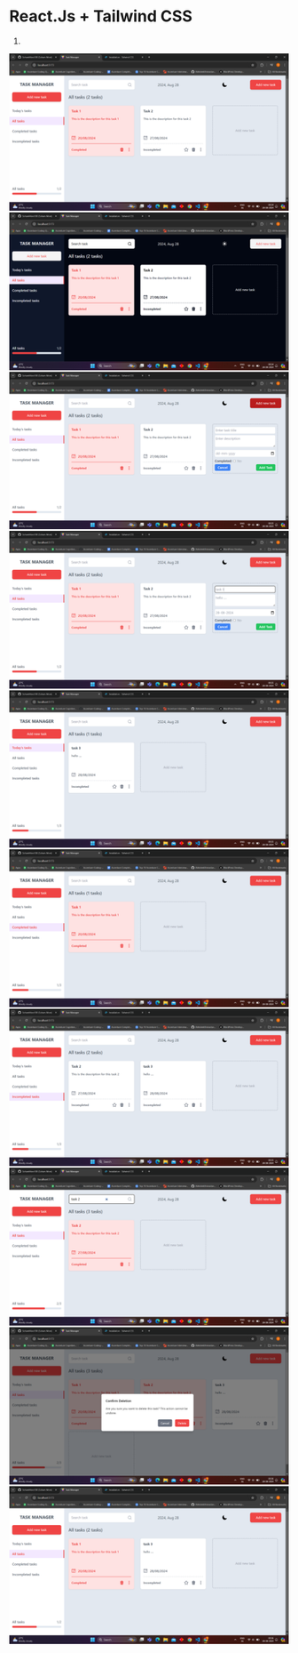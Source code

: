 # React.Js + Tailwind CSS

1.
![Alt text](https://github.com/SohamMore100/Task-Manager/blob/main/src/assets/img/Screenshot%20(303).png)
![Alt text](https://github.com/SohamMore100/Task-Manager/blob/main/src/assets/img/Screenshot%20(304).png)
![Alt text](https://github.com/SohamMore100/Task-Manager/blob/main/src/assets/img/Screenshot%20(305).png)
![Alt text](https://github.com/SohamMore100/Task-Manager/blob/main/src/assets/img/Screenshot%20(306).png)
![Alt text](https://github.com/SohamMore100/Task-Manager/blob/main/src/assets/img/Screenshot%20(307).png)
![Alt text](https://github.com/SohamMore100/Task-Manager/blob/main/src/assets/img/Screenshot%20(308).png)
![Alt text](https://github.com/SohamMore100/Task-Manager/blob/main/src/assets/img/Screenshot%20(309).png)
![Alt text](https://github.com/SohamMore100/Task-Manager/blob/main/src/assets/img/Screenshot%20(310).png)
![Alt text](https://github.com/SohamMore100/Task-Manager/blob/main/src/assets/img/Screenshot%20(311).png)
![Alt text](https://github.com/SohamMore100/Task-Manager/blob/main/src/assets/img/Screenshot%20(312).png)

